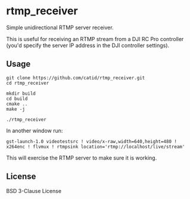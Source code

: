 # rtmp_receiver

Simple unidirectional RTMP server receiver.

This is useful for receiving an RTMP stream from a DJI RC Pro controller (you'd specify the server IP address in the DJI controller settings).

## Usage

```
git clone https://github.com/catid/rtmp_receiver.git
cd rtmp_receiver

mkdir build
cd build
cmake ..
make -j

./rtmp_receiver
```

In another window run:

```
gst-launch-1.0 videotestsrc ! video/x-raw,width=640,height=480 ! x264enc ! flvmux ! rtmpsink location='rtmp://localhost/live/stream'
```

This will exercise the RTMP server to make sure it is working.

## License

BSD 3-Clause License
